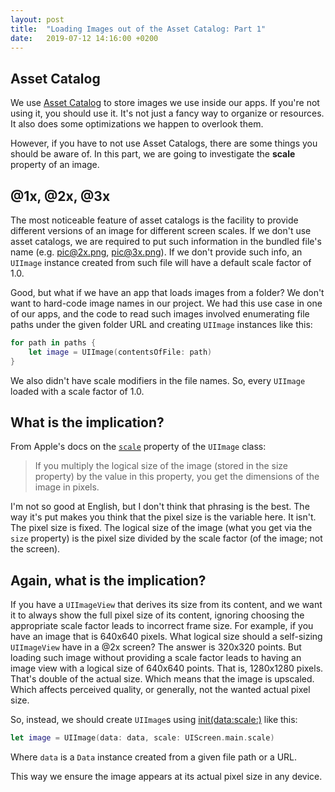 ```yaml
---
layout: post
title:  "Loading Images out of the Asset Catalog: Part 1"
date:   2019-07-12 14:16:00 +0200
---
```


## Asset Catalog
We use [Asset Catalog](https://developer.apple.com/library/archive/documentation/Xcode/Reference/xcode_ref-Asset_Catalog_Format/index.html) to store images we use inside our apps. If you're not using it, you should use it. It's not just a fancy way to organize or resources. It also does some optimizations we happen to overlook them.

However, if you have to not use Asset Catalogs, there are some things you should be aware of. In this part, we are going to investigate the **scale** property of an image.

## @1x, @2x, @3x

The most noticeable feature of asset catalogs is the facility to provide different versions of an image for different screen scales. If we don't use asset catalogs, we are required to put such information in the bundled file's name (e.g. pic@2x.png, pic@3x.png). If we don't provide such info, an `UIImage` instance created from such file will have a default scale factor of 1.0.

Good, but what if we have an app that loads images from a folder? We don't want to hard-code image names in our project. We had this use case in one of our apps, and the code to read such images involved enumerating file paths under the given folder URL and creating `UIImage` instances like this:

```swift
for path in paths {
    let image = UIImage(contentsOfFile: path)
}
```

We also didn't have scale modifiers in the file names. So, every `UIImage` loaded with a scale factor of 1.0.

## What is the implication?

From Apple's docs on the [`scale`](https://developer.apple.com/documentation/uikit/uiimage/1624110-scale) property of the `UIImage` class: 

> If you multiply the logical size of the image (stored in the size property) by the value in this property, you get the dimensions of the image in pixels.

I'm not so good at English, but I don't think that phrasing is the best. The way it's put makes you think that the pixel size is the variable here. It isn't. The pixel size is fixed. The logical size of the image (what you get via the `size` property) is the pixel size divided by the scale factor (of the image; not the screen).

## Again, what is the implication?

If you have a `UIImageView` that derives its size from its content, and we want it to always show the full pixel size of its content, ignoring choosing the appropriate scale factor leads to incorrect frame size. For example, if you have an image that is 640x640 pixels. What logical size should a self-sizing `UIImageView` have in a @2x screen? The answer is 320x320 points. But loading such image without providing a scale factor leads to having an image view with a logical size of 640x640 points. That is, 1280x1280 pixels. That's double of the actual size. Which means that the image is upscaled. Which affects perceived quality, or generally, not the wanted actual pixel size.

So, instead, we should create `UIImage`s using [init(data:scale:)](https://developer.apple.com/documentation/uikit/uiimage/1624109-init) like this:

```swift
let image = UIImage(data: data, scale: UIScreen.main.scale)
```

Where `data` is a `Data` instance created from a given file path or a URL.

This way we ensure the image appears at its actual pixel size in any device.
